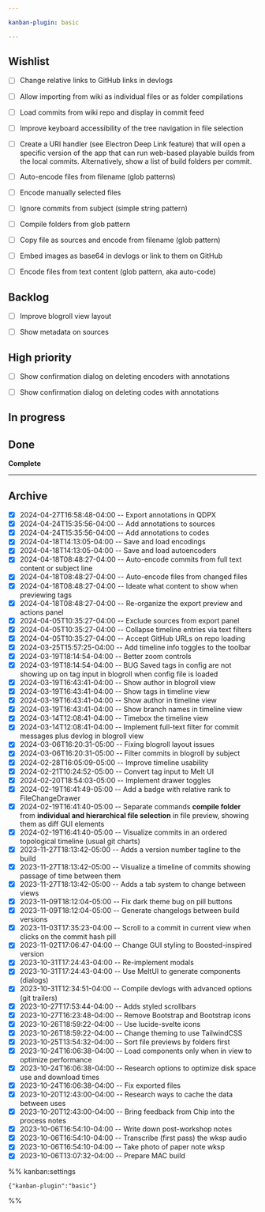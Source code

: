 ```yaml
---

kanban-plugin: basic

---
```


## Wishlist

- [ ] Change relative links to GitHub links in devlogs
- [ ] Allow importing from wiki as individual files or as folder compilations
- [ ] Load commits from wiki repo and display in commit feed
- [ ] Improve keyboard accessibility of the tree navigation in file selection
- [ ] Create a URI handler (see Electron Deep Link feature) that will open a specific version of the app that can run web-based playable builds from the local commits. Alternatively, show a list of build folders per commit.
- [ ] Auto-encode files from filename (glob patterns)
- [ ] Encode manually selected files
- [ ] Ignore commits from subject (simple string pattern)
- [ ] Compile folders from glob pattern
- [ ] Copy file as sources and encode from filename (glob pattern)
- [ ] Embed images as base64 in devlogs or link to them on GitHub
- [ ] Encode files from text content (glob pattern, aka auto-code)


## Backlog

- [ ] Improve blogroll view layout
- [ ] Show metadata on sources


## High priority

- [ ] Show confirmation dialog on deleting encoders with annotations
- [ ] Show confirmation dialog on deleting codes with annotations


## In progress



## Done

**Complete**


***

## Archive

- [x] 2024-04-27T16:58:48-04:00 -- Export annotations in QDPX
- [x] 2024-04-24T15:35:56-04:00 -- Add annotations to sources
- [x] 2024-04-24T15:35:56-04:00 -- Add annotations to codes
- [x] 2024-04-18T14:13:05-04:00 -- Save and load encodings
- [x] 2024-04-18T14:13:05-04:00 -- Save and load autoencoders
- [x] 2024-04-18T08:48:27-04:00 -- Auto-encode commits from full text content or subject line
- [x] 2024-04-18T08:48:27-04:00 -- Auto-encode files from changed files
- [x] 2024-04-18T08:48:27-04:00 -- Ideate what content to show when previewing tags
- [x] 2024-04-18T08:48:27-04:00 -- Re-organize the export preview and actions panel
- [x] 2024-04-05T10:35:27-04:00 -- Exclude sources from export panel
- [x] 2024-04-05T10:35:27-04:00 -- Collapse timeline entries via text filters
- [x] 2024-04-05T10:35:27-04:00 -- Accept GitHub URLs on repo loading
- [x] 2024-03-25T15:57:25-04:00 -- Add timeline info toggles to the toolbar
- [x] 2024-03-19T18:14:54-04:00 -- Better zoom controls
- [x] 2024-03-19T18:14:54-04:00 -- BUG Saved tags in config are not showing up on tag input in blogroll when config file is loaded
- [x] 2024-03-19T16:43:41-04:00 -- Show author in blogroll view
- [x] 2024-03-19T16:43:41-04:00 -- Show tags in timeline view
- [x] 2024-03-19T16:43:41-04:00 -- Show author in timeline view
- [x] 2024-03-19T16:43:41-04:00 -- Show branch names in timeline view
- [x] 2024-03-14T12:08:41-04:00 -- Timebox the timeline view
- [x] 2024-03-14T12:08:41-04:00 -- Implement full-text filter for commit messages plus devlog in blogroll view
- [x] 2024-03-06T16:20:31-05:00 -- Fixing blogroll layout issues
- [x] 2024-03-06T16:20:31-05:00 -- Filter commits in blogroll by subject
- [x] 2024-02-28T16:05:09-05:00 -- Improve timeline usability
- [x] 2024-02-21T10:24:52-05:00 -- Convert tag input to Melt UI
- [x] 2024-02-20T18:54:03-05:00 -- Implement drawer toggles
- [x] 2024-02-19T16:41:49-05:00 -- Add a badge with relative rank to FileChangeDrawer
- [x] 2024-02-19T16:41:40-05:00 -- Separate commands **compile folder** from **individual and hierarchical file selection** in file preview, showing them as diff GUI elements
- [x] 2024-02-19T16:41:40-05:00 -- Visualize commits in an ordered topological timeline (usual git charts)
- [x] 2023-11-27T18:13:42-05:00 -- Adds a version number tagline to the build
- [x] 2023-11-27T18:13:42-05:00 -- Visualize a timeline of commits showing passage of time between them
- [x] 2023-11-27T18:13:42-05:00 -- Adds a tab system to change between views
- [x] 2023-11-09T18:12:04-05:00 -- Fix dark theme bug on pill buttons
- [x] 2023-11-09T18:12:04-05:00 -- Generate changelogs between build versions
- [x] 2023-11-03T17:35:23-04:00 -- Scroll to a commit in current view when clicks on the commit hash pill
- [x] 2023-11-02T17:06:47-04:00 -- Change GUI styling to Boosted-inspired version
- [x] 2023-10-31T17:24:43-04:00 -- Re-implement modals
- [x] 2023-10-31T17:24:43-04:00 -- Use MeltUI to generate components (dialogs)
- [x] 2023-10-31T12:34:51-04:00 -- Compile devlogs with advanced options (git trailers)
- [x] 2023-10-27T17:53:44-04:00 -- Adds styled scrollbars
- [x] 2023-10-27T16:23:48-04:00 -- Remove Bootstrap and Bootstrap icons
- [x] 2023-10-26T18:59:22-04:00 -- Use lucide-svelte icons
- [x] 2023-10-26T18:59:22-04:00 -- Change theming to use TailwindCSS
- [x] 2023-10-25T13:54:32-04:00 -- Sort file previews by folders first
- [x] 2023-10-24T16:06:38-04:00 -- Load components only when in view to optimize performance
- [x] 2023-10-24T16:06:38-04:00 -- Research options to optimize disk space use and download times
- [x] 2023-10-24T16:06:38-04:00 -- Fix exported files
- [x] 2023-10-20T12:43:00-04:00 -- Research ways to cache the data between uses
- [x] 2023-10-20T12:43:00-04:00 -- Bring feedback from Chip into the process notes
- [x] 2023-10-06T16:54:10-04:00 -- Write down post-workshop notes
- [x] 2023-10-06T16:54:10-04:00 -- Transcribe (first pass) the wksp audio
- [x] 2023-10-06T16:54:10-04:00 -- Take photo of paper note wksp
- [x] 2023-10-06T13:07:32-04:00 -- Prepare MAC build

%% kanban:settings
```
{"kanban-plugin":"basic"}
```
%%